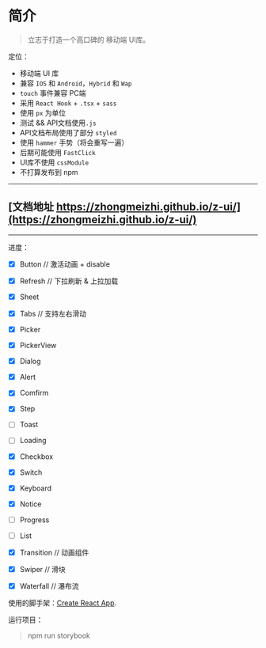 # 简介

> 立志于打造一个高口碑的 移动端 UI库。


定位：
* 移动端 UI 库
* 兼容 `IOS` 和 `Android`，`Hybrid` 和 `Wap`
* `touch` 事件兼容 PC端
* 采用 `React Hook` + `.tsx` + `sass`
* 使用 `px` 为单位
* 测试 && API文档使用`.js` 
* API文档布局使用了部分 `styled`
* 使用 `hammer` 手势（将会重写一遍）
* 后期可能使用 `FastClick`
* UI库不使用 `cssModule`
* 不打算发布到 npm


***

## [文档地址 https://zhongmeizhi.github.io/z-ui/](https://zhongmeizhi.github.io/z-ui/)

***

进度：
* [x] Button // 激活动画 + disable
* [x] Refresh // 下拉刷新 & 上拉加载
* [x] Sheet 
* [x] Tabs // 支持左右滑动
* [x] Picker
* [x] PickerView
* [x] Dialog
* [x] Alert
* [x] Comfirm
* [x] Step
* [ ] Toast
* [ ] Loading
* [x] Checkbox
* [x] Switch
* [x] Keyboard
* [x] Notice
* [ ] Progress
* [ ] List
* [x] Transition // 动画组件
* [x] Swiper // 滑块
* [x] Waterfall // 瀑布流


使用的脚手架：[Create React App](https://github.com/facebook/create-react-app).

运行项目：

> npm run storybook

